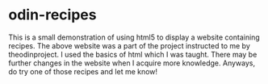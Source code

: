 # odin-recipes
This is a small demonstration of using html5 to display a website containing recipes.
The above website was a part of the project instructed to me by theodinproject.
I used the basics of html which I was taught.
There may be further changes in the website when I acquire more knowledge.
Anyways, do try one of those recipes and let me know!
